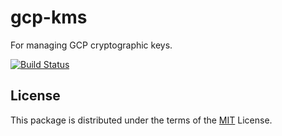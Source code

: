 # gcp-kms

For managing GCP cryptographic keys.

[![Build Status](https://github.com/chatstatz/gcp-kms/workflows/CI%2FCD%20Workflow/badge.svg?branch=master)](https://github.com/chatstatz/gcp-kms/actions)

## License

This package is distributed under the terms of the [MIT](LICENSE) License.
